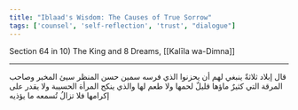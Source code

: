 ```yaml
---
title: "Iblaad's Wisdom: The Causes of True Sorrow"
tags: ['counsel', 'self-reflection', 'trust', "dialogue"]
---
```


 Section 64 in 10) The King and 8 Dreams, [[Kalīla wa-Dimna]]

---
قال إبلاد ثلاثةٌ ينبغي لهم أن يحزنوا الذي فرسه سمين حسن المنظر سيئ المخبر وصاحب المرقة التي كثيرٌ ماؤها قليلٌ لحمها ولا طعم لها والذي ينكح المرأة الحسيبة ولا يقدر على إكرامها فلا تزالُ تُسمعه ما يؤذيه
